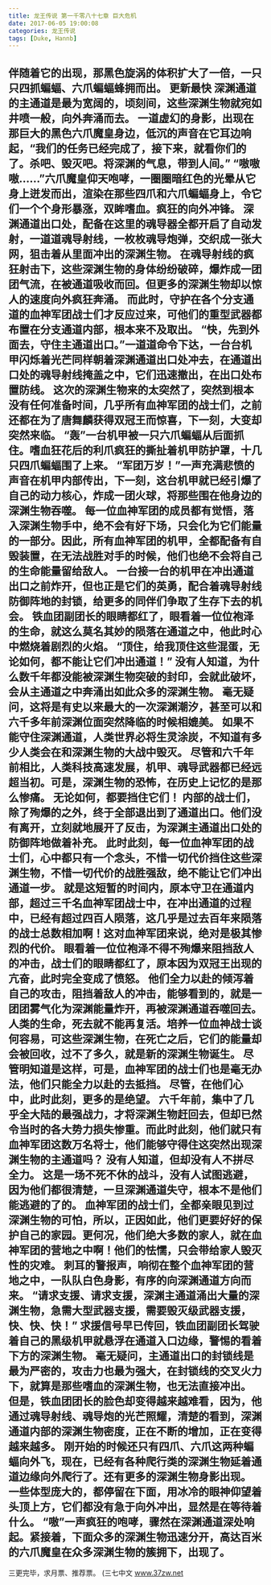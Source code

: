 ```yaml
---
title: 龙王传说 第一千零八十七章 巨大危机
date: 2017-06-05 19:00:08
categories: 龙王传说
tags: [Duke, Hannb]
---
```


伴随着它的出现，那黑色旋涡的体积扩大了一倍，一只只四抓蝙蝠、六爪蝙蝠蜂拥而出。 更新最快
深渊通道的主通道是最为宽阔的，顷刻间，这些深渊生物就宛如井喷一般，向外奔涌而去。
一道虚幻的身影，出现在那巨大的黑色六爪魔皇身边，低沉的声音在它耳边响起，“我们的任务已经完成了，接下来，就看你们的了。杀吧、毁灭吧。将深渊的气息，带到人间。”
“嗷嗷嗷……”六爪魔皇仰天咆哮，一圈圈暗红色的光晕从它身上迸发而出，渲染在那些四爪和六爪蝙蝠身上，令它们一个个身形暴涨，双眸嗜血。疯狂的向外冲锋。
深渊通道出口处，配备在这里的魂导器全都开启了自动发射，一道道魂导射线，一枚枚魂导炮弹，交织成一张大网，狙击着从里面冲出的深渊生物。
在魂导射线的疯狂射击下，这些深渊生物的身体纷纷破碎，爆炸成一团团气流，在被通道吸收而回。但更多的深渊生物却以惊人的速度向外疯狂奔涌。
而此时，守护在各个分支通道的血神军团战士们才反应过来，可他们的重型武器都布置在分支通道内部，根本来不及取出。
“快，先到外面去，守住主通道出口。”一道道命令下达，一台台机甲闪烁着光芒同样朝着深渊通道出口处冲去，在通道出口处的魂导射线掩盖之中，它们迅速撤出，在出口处布置防线。
这次的深渊生物来的太突然了，突然到根本没有任何准备时间，几乎所有血神军团的战士们，之前还都在为了唐舞麟获得双冠王而惊喜，下一刻，大变却突然来临。
“轰”一台机甲被一只六爪蝙蝠从后面抓住。嗜血狂花后的利爪疯狂的撕扯着机甲防护罩，十几只四爪蝙蝠围了上来。
“军团万岁！”一声充满悲愤的声音在机甲内部传出，下一刻，这台机甲就已经引爆了自己的动力核心，炸成一团火球，将那些围在他身边的深渊生物吞噬。
每一位血神军团的成员都有觉悟，落入深渊生物手中，绝不会有好下场，只会化为它们能量的一部分。因此，所有血神军团的机甲，全都配备有自毁装置，在无法战胜对手的时候，他们也绝不会将自己的生命能量留给敌人。
一台接一台的机甲在冲出通道出口之前炸开，但也正是它们的英勇，配合着魂导射线防御阵地的封锁，给更多的同伴们争取了生存下去的机会。
铁血团副团长的眼睛都红了，眼看着一位位袍泽的生命，就这么莫名其妙的陨落在通道之中，他此时心中燃烧着剧烈的火焰。
“顶住，给我顶住这些混蛋，无论如何，都不能让它们冲出通道！”
没有人知道，为什么数千年都没能被深渊生物突破的封印，会就此破坏，会从主通道之中奔涌出如此众多的深渊生物。
毫无疑问，这将是有史以来最大的一次深渊潮汐，甚至可以和六千多年前深渊位面突然降临的时候相媲美。
如果不能守住深渊通道，人类世界必将生灵涂炭，不知道有多少人类会在和深渊生物的大战中毁灭。
尽管和六千年前相比，人类科技高速发展，机甲、魂导武器都已经远超当初。可是，深渊生物的恐怖，在历史上记忆的是那么惨痛。
无论如何，都要挡住它们！
内部的战士们，除了殉爆的之外，终于全部退出到了通道出口。他们没有离开，立刻就地展开了反击，为深渊主通道出口处的防御阵地做着补充。
此时此刻，每一位血神军团的战士们，心中都只有一个念头，不惜一切代价挡住这些深渊生物，不惜一切代价的战胜强敌，绝不能让它们冲出通道一步。
就是这短暂的时间内，原本守卫在通道内部，超过三千名血神军团战士中，在冲出通道的过程中，已经有超过四百人陨落，这几乎是过去百年来陨落的战士总数相加啊！这对血神军团来说，绝对是极其惨烈的代价。
眼看着一位位袍泽不得不殉爆来阻挡敌人的冲击，战士们的眼睛都红了，原本因为双冠王出现的亢奋，此时完全变成了愤怒。
他们全力以赴的倾泻着自己的攻击，阻挡着敌人的冲击，能够看到的，就是一团团雾气化为深渊能量炸开，再被深渊通道吞噬回去。
人类的生命，死去就不能再复活。培养一位血神战士谈何容易，可这些深渊生物，在死亡之后，它们的能量却会被回收，过不了多久，就是新的深渊生物诞生。
尽管明知道是这样，可是，血神军团的战士们也是毫无办法，他们只能全力以赴的去抵挡。
尽管，在他们心中，此时此刻，更多的是绝望。
六千年前，集中了几乎全大陆的最强战力，才将深渊生物赶回去，但却已然令当时的各大势力损失惨重。而此时此刻，他们就只有血神军团这数万名将士，他们能够守得住这突然出现深渊生物的主通道吗？
没有人知道，但却没有人不拼尽全力。
这是一场不死不休的战斗，没有人试图逃避，因为他们都很清楚，一旦深渊通道失守，根本不是他们能逃避的了的。
血神军团的战士们，全都亲眼见到过深渊生物的可怕，所以，正因如此，他们更要好好的保护自己的家园。更何况，他们绝大多数的家人，就在血神军团的营地之中啊！他们的怯懦，只会带给家人毁灭性的灾难。
刺耳的警报声，响彻在整个血神军团的营地之中，一队队白色身影，有序的向深渊通道方向而来。
“请求支援、请求支援，深渊主通道涌出大量的深渊生物，急需大型武器支援，需要毁灭级武器支援，快、快、快！”
求援信号早已传回，铁血团副团长驾驶着自己的黑级机甲就悬浮在通道入口边缘，警惕的看着下方的深渊生物。
毫无疑问，主通道出口的封锁线是最为严密的，攻击力也最为强大，在封锁线的交叉火力下，就算是那些嗜血的深渊生物，也无法直接冲出。
但是，铁血团团长的脸色却变得越来越难看，因为，他通过魂导射线、魂导炮的光芒照耀，清楚的看到，深渊通道内部的深渊生物密度，正在不断的增加，正在变得越来越多。
刚开始的时候还只有四爪、六爪这两种蝙蝠向外飞，现在，已经有各种爬行类的深渊生物延着通道边缘向外爬行了。还有更多的深渊生物身影出现。
一些体型庞大的，都停留在下面，用冰冷的眼神仰望着头顶上方，它们都没有急于向外冲出，显然是在等待着什么。
“嗷”一声疯狂的咆哮，骤然在深渊通道深处响起。紧接着，下面众多的深渊生物迅速分开，高达百米的六爪魔皇在众多深渊生物的簇拥下，出现了。
---------------------------
三更完毕，求月票、推荐票。
(三七中文 www.37zw.net